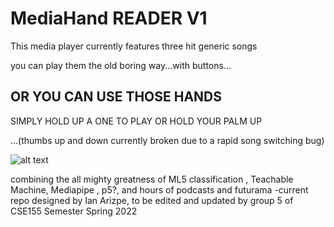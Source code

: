 # MediaHand READER V1

This media player currently features three hit generic songs 

you can play them the old boring way...with buttons...

## OR YOU CAN USE THOSE HANDS 

 SIMPLY HOLD UP A ONE TO PLAY OR HOLD YOUR PALM UP
 
 
 ...(thumbs up and down currently broken due to a rapid song switching bug)





![alt text](https://cdn.vox-cdn.com/thumbor/HOWiq29vUhGGTVTcjNqMA7refT4=/1400x1400/filters:format(jpeg)/cdn.vox-cdn.com/uploads/chorus_asset/file/23249598/mgid_arc_imageassetref_comedycentral.jpeg)









combining the all mighty greatness of ML5 classification , Teachable Machine, Mediapipe , p5?, and hours of podcasts and futurama
-current repo designed by Ian Arizpe, to be edited and updated by group 5 of CSE155 Semester Spring 2022
